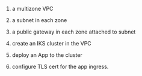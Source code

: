 1. a multizone VPC

2. a subnet in each zone

3. a public gateway in each zone attached to subnet

4. create an IKS cluster in the VPC

5. deploy an App to the cluster

6. configure TLS cert for the app ingress.